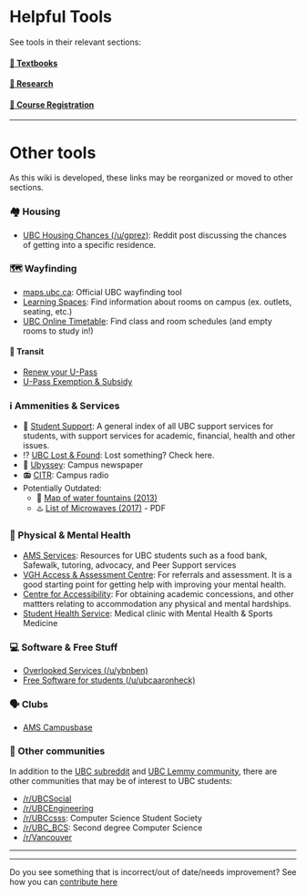 # Helpful Tools

See tools in their relevant sections:

#### [📕 Textbooks](./academics/classes/textbooks.md)

#### [📜 Research](./academics/research.md)

#### [📅 Course Registration](./course-planning/registration.md)

---

# Other tools

As this wiki is developed, these links may be reorganized or moved to other sections.

### 🏘️ Housing

* [UBC Housing Chances (/u/gprez)](https://old.reddit.com/r/UBC/comments/abbv0h/wanna_know_your_likelihood_for_getting_a_yrh/): Reddit post discussing the chances of getting into a specific residence.


### 🗺️ Wayfinding

* [maps.ubc.ca](https://maps.ubc.ca/): Official UBC wayfinding tool
* [Learning Spaces](https://learningspaces.ubc.ca/find-space): Find information about rooms on campus (ex. outlets, seating, etc.)
* [UBC Online Timetable](https://sws-van.as.it.ubc.ca/sws_2022/): Find class and room schedules (and empty rooms to study in!)

#### 🚏 Transit
* [Renew your U-Pass](https://upassbc.translink.ca/)
* [U-Pass Exemption & Subsidy](https://www.ams.ubc.ca/support-services/u-pass/)


### ℹ️ Ammenities & Services

* 📃 [Student Support](https://students.ubc.ca/support): A general index of all UBC support services for students, with support services for academic, financial, health and other issues.
* ⁉️ [UBC Lost & Found](https://lostandfound.ubc.ca/all-items): Lost something? Check here.
* 📰 [Ubyssey](ubyssey.ca): Campus newspaper
* 📻 [CITR](https://www.citr.ca/): Campus radio
* Potentially Outdated:
    * 🚰 [Map of water fountains (2013)](https://www.google.com/maps/d/u/0/viewer?ll=49.267665139292845%2C-123.24913480426028&spn=0.014028%2C0.038066&msa=0&iwloc=0004d8b88fe8029eba263&mid=1fmvuTk4654NGRwoIon6yadBx_LY&z=15)
    * ♨️ [List of Microwaves (2017)](https://sustain.ubc.ca/sites/sustain.ubc.ca/files/seedslibrary/LunchHubs_Reportv5%20SEEDS_0.pdf) - PDF


### 🏥 Physical & Mental Health

* [AMS Services](https://www.ams.ubc.ca/student-services/): Resources for UBC students such as a food bank, Safewalk, tutoring, advocacy, and Peer Support services
* [VGH Access & Assessment Centre](http://www.vch.ca/your-care/mental-health-substance-use/vancouver-access-assessment-centre): For referrals and assessment. It is a good starting point for getting help with improving your mental health.
* [Centre for Accessibility](https://students.ubc.ca/about-student-services/centre-for-accessibility): For obtaining academic concessions, and other mattters relating to accommodation any physical and mental hardships.
* [Student Health Service](https://students.ubc.ca/health/student-health-service): Medical clinic with Mental Health & Sports Medicine


### 💻 Software & Free Stuff

* [Overlooked Services (/u/ybnben)](https://old.reddit.com/r/UBC/comments/ctl3rx/what_are_ubc_services_often_overlooked_by_students/)
* [Free Software for students (/u/ubcaaronheck)](https://www.reddit.com/r/UBC/comments/52tcz8/ysk_about_free_software_available_to_ubc_students/)


### 🗣️ Clubs

* [AMS Campusbase](https://amscampusbase.ubc.ca/club_signup)


### 💬 Other communities

In addition to the [UBC subreddit](https://www.reddit.com/r/UBC/) and [UBC Lemmy community](https://lemmy.ca/c/ubc), there are other communities that may be of interest to UBC students:

* [/r/UBCSocial](https://www.reddit.com/r/UBCSocial)
* [/r/UBCEngineering](https://www.reddit.com/r/UBCEngineering)
* [/r/UBCcsss](https://www.reddit.com/r/UBCcsss): Computer Science Student Society
* [/r/UBC_BCS](https://www.reddit.com/r/UBC_BCS): Second degree Computer Science
* [/r/Vancouver](https://www.reddit.com/r/vancouver)

---
---
Do you see something that is incorrect/out of date/needs improvement? See how you can [contribute here](https://communityubc.github.io/ubcwiki/index.html#contributing)
